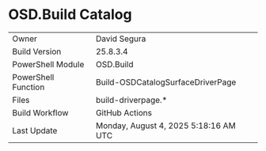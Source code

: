 ﻿# OSD.Build Catalog

| | |
|-|-|
| Owner | David Segura |
| Build Version | 25.8.3.4 |
| PowerShell Module | OSD.Build |
| PowerShell Function | Build-OSDCatalogSurfaceDriverPage |
| Files | build-driverpage.* |
| Build Workflow | GitHub Actions |
| Last Update | Monday, August 4, 2025 5:18:16 AM UTC |

